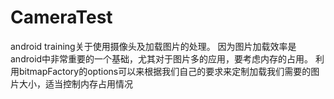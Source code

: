 # CameraTest
android training关于使用摄像头及加载图片的处理。
因为图片加载效率是android中非常重要的一个基础，尤其对于图片多的应用，要考虑内存的占用。
利用bitmapFactory的options可以来根据我们自己的要求来定制加载我们需要的图片大小，适当控制内存占用情况
